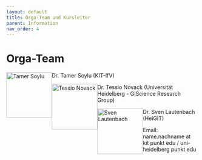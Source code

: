 ```yaml
---
layout: default
title: Orga-Team und Kursleiter
parent: Information
nav_order: 4
---
```


# Orga-Team
<p>
<img src="https://raw.githubusercontent.com/heikalab/urbandatascience/main/images/soylu.jpg" alt="Tamer Soylu" style="float:left; width:120px;height:120px;">
Dr. Tamer Soylu (KIT-IfV)
</p>
<p>
<img src="https://raw.githubusercontent.com/heikalab/urbandatascience/main/images/novack.png" alt="Tessio Novack" style="float:left; width:120px;height:120px;">
Dr. Tessio Novack (Universität Heidelberg - GIScience Research Group)
</p> 
<p>
<img src="https://raw.githubusercontent.com/heikalab/urbandatascience/main/images/lautenbach.jpg" alt="Sven Lautenbach" style="float:left; width:120px;height:120px;">
Dr. Sven Lautenbach (HeiGIT)
</p> 
<p>Email: name.nachname at kit punkt edu / uni-heidelberg punkt edu </p>
